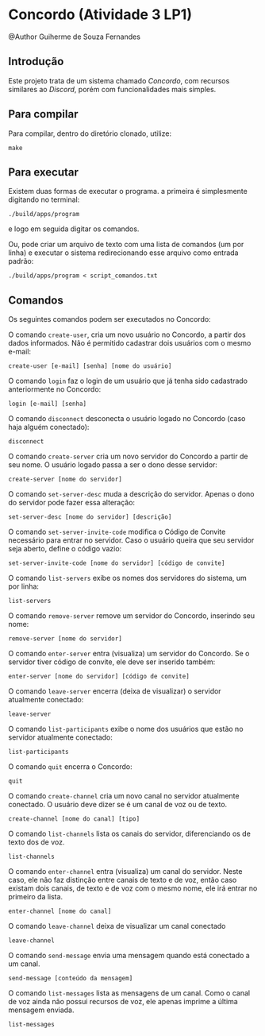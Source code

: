 # Concordo (Atividade 3 LP1)

@Author Guiherme de Souza Fernandes

## Introdução
Este projeto trata de um sistema chamado *Concordo*, com recursos similares ao *Discord*, porém com funcionalidades mais simples.

## Para compilar

Para compilar, dentro do diretório clonado, utilize:

```console
make
```

## Para executar

Existem duas formas de executar o programa. a primeira é simplesmente digitando no terminal:
```console
./build/apps/program
```
e logo em seguida digitar os comandos.


Ou, pode criar um arquivo de texto com uma lista de comandos (um por linha) e executar o sistema redirecionando esse arquivo como entrada padrão:
```console
./build/apps/program < script_comandos.txt
```

## Comandos

Os seguintes comandos podem ser executados no Concordo:

O comando `create-user`, cria um novo usuário no Concordo, a partir dos dados informados. Não é permitido cadastrar dois usuários com o mesmo e-mail:

```
create-user [e-mail] [senha] [nome do usuário]
```

O comando `login` faz o login de um usuário que já tenha sido cadastrado anteriormente no Concordo:

```
login [e-mail] [senha]
```

O comando `disconnect` desconecta o usuário logado no Concordo (caso haja alguém conectado):

```
disconnect
```

O comando `create-server` cria um novo servidor do Concordo a partir de seu nome. O usuário logado passa a ser o dono desse servidor:


```
create-server [nome do servidor]
```

O comando `set-server-desc` muda a descrição do servidor. Apenas o dono do servidor pode fazer essa alteração:

```
set-server-desc [nome do servidor] [descrição]
```

O comando `set-server-invite-code` modifica o Código de Convite necessário para entrar no servidor. Caso o usuário queira que seu servidor seja aberto, define o código vazio:

```
set-server-invite-code [nome do servidor] [código de convite]
```

O comando `list-servers` exibe os nomes dos servidores do sistema, um por linha:

```
list-servers
```

O comando `remove-server` remove um servidor do Concordo, inserindo seu nome:

```
remove-server [nome do servidor]
```

O comando `enter-server` entra (visualiza) um servidor do Concordo. Se o servidor tiver código de convite, ele deve ser inserido também:

```
enter-server [nome do servidor] [código de convite]
```

O comando `leave-server` encerra (deixa de visualizar) o servidor atualmente conectado:

```
leave-server
```


O comando `list-participants` exibe o nome dos usuários que estão no servidor atualmente conectado:

```
list-participants
```

O comando `quit`  encerra o Concordo:

```
quit
```

O comando `create-channel` cria um novo canal no servidor atualmente conectado. O usuário deve dizer se é um canal de voz ou de texto.

```
create-channel [nome do canal] [tipo]
```

O comando `list-channels` lista os canais do servidor, diferenciando os de texto dos de voz.

```
list-channels
```

O comando `enter-channel` entra (visualiza) um canal do servidor. Neste caso, ele não faz distinção entre canais de texto e de voz, então caso existam dois canais, de texto e de voz com o mesmo nome, ele irá entrar no primeiro da lista.

```
enter-channel [nome do canal]
```

O comando `leave-channel` deixa de visualizar um canal conectado

```
leave-channel
```

O comando `send-message` envia uma mensagem quando está conectado a um canal.

```
send-message [conteúdo da mensagem]
```

O comando `list-messages` lista as mensagens de um canal. Como o canal de voz ainda não possui recursos de voz, ele apenas imprime a última mensagem enviada.

```
list-messages
```

